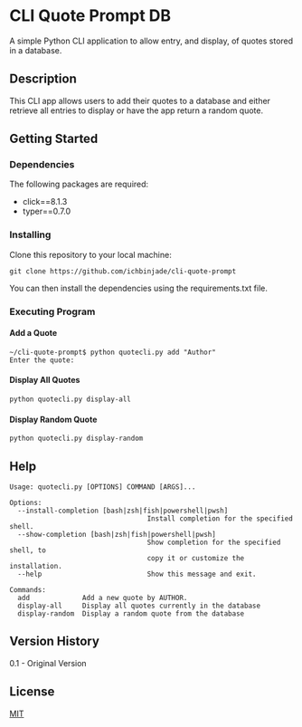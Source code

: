 # CLI Quote Prompt DB
A simple Python CLI application to allow entry, and display, of quotes stored in a database.

## Description
This CLI app allows users to add their quotes to a database and either retrieve all entries to display or have the app return a random quote.

## Getting Started

### Dependencies
The following packages are required:

* click==8.1.3
* typer==0.7.0

### Installing
Clone this repository to your local machine:

`git clone https://github.com/ichbinjade/cli-quote-prompt`

You can then install the dependencies using the requirements.txt file.

### Executing Program

#### Add a Quote
```
~/cli-quote-prompt$ python quotecli.py add "Author"
Enter the quote:
```

#### Display All Quotes
`python quotecli.py display-all`

#### Display Random Quote
`python quotecli.py display-random`

## Help
```
Usage: quotecli.py [OPTIONS] COMMAND [ARGS]...

Options:
  --install-completion [bash|zsh|fish|powershell|pwsh]
                                  Install completion for the specified shell.
  --show-completion [bash|zsh|fish|powershell|pwsh]
                                  Show completion for the specified shell, to
                                  copy it or customize the installation.
  --help                          Show this message and exit.

Commands:
  add             Add a new quote by AUTHOR.
  display-all     Display all quotes currently in the database
  display-random  Display a random quote from the database
```

## Version History
0.1 - Original Version

## License
[MIT](https://choosealicense.com/licenses/mit/)